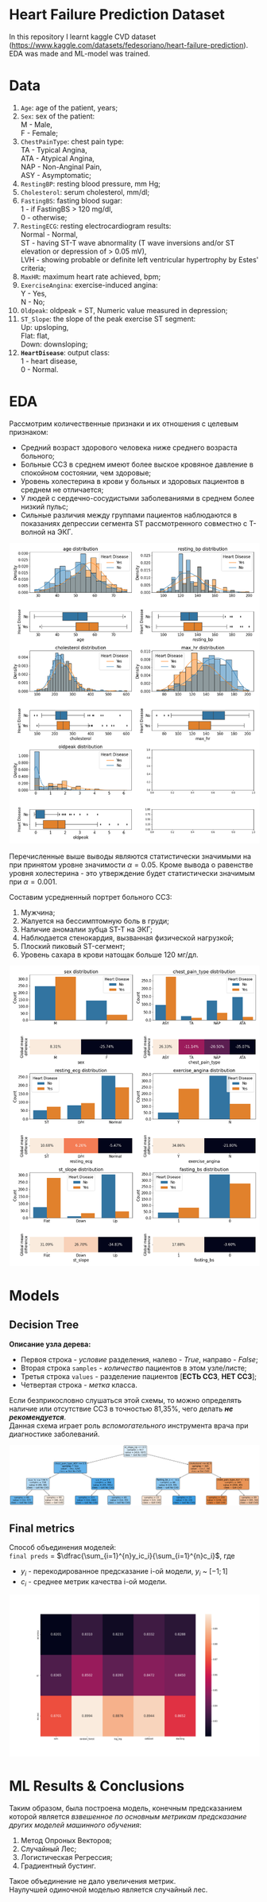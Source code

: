 # Heart Failure Prediction Dataset
  
In this repository I learnt kaggle CVD dataset (https://www.kaggle.com/datasets/fedesoriano/heart-failure-prediction).  
EDA was made and ML-model was trained.  

# Data
  
1. `Age`: age of the patient, years;  
2. `Sex`: sex of the patient:  
        M - Male,  
        F - Female;  
3. `ChestPainType`: chest pain type:  
        TA - Typical Angina,  
        ATA - Atypical Angina,  
        NAP - Non-Anginal Pain,  
        ASY - Asymptomatic;  
4. `RestingBP`: resting blood pressure, mm Hg;  
5. `Cholesterol`: serum cholesterol, mm/dl;  
6. `FastingBS`: fasting blood sugar:  
        1 - if FastingBS > 120 mg/dl,  
        0 - otherwise;  
7. `RestingECG`: resting electrocardiogram results:  
        Normal - Normal,  
        ST - having ST-T wave abnormality (T wave inversions and/or ST elevation or depression of > 0.05 mV),  
        LVH - showing probable or definite left ventricular hypertrophy by Estes' criteria;  
8. `MaxHR`: maximum heart rate achieved, bpm;  
9. `ExerciseAngina`: exercise-induced angina:  
        Y - Yes,  
        N - No;  
10. `Oldpeak`: oldpeak = ST, Numeric value measured in depression;  
11. `ST_Slope`: the slope of the peak exercise ST segment:  
        Up: upsloping,  
        Flat: flat,  
        Down: downsloping;  
12. **`HeartDisease`**: output class:  
        1 - heart disease,  
        0 - Normal.  

# EDA   
  
Рассмотрим количественные признаки и их отношения с целевым признаком:  
- Средний возраст здорового человека ниже среднего возраста больного;  
- Больные ССЗ в среднем имеют более выское кровяное давление в спокойном состоянии, чем здоровые;  
- Уровень холестерина в крови у больных и здоровых пациентов в среднем не отличается;  
- У людей с сердечно-сосудистыми заболеваниями в среднем более низкий пульс;  
- Сильные различия между группами пациентов наблюдаются в показаниях депрессии сегмента ST рассмотренного совместно с T-волной на ЭКГ.  
  
<img src="Num Cols Distrib.png">  
  
Перечисленные выше выводы являются статистически значимыми на при принятом уровне значимости $\alpha = 0.05$. Кроме вывода о равенстве уровня холестерина - это утверждение будет статистически значимым при $\alpha = 0.001$.
  
Составим усредненный портрет больного ССЗ:  
1. Мужчина;  
2. Жалуется на бессимптомную боль в груди;  
3. Наличие аномалии зубца ST-T на ЭКГ;  
4. Наблюдается стенокардия, вызванная физической нагрузкой;  
5. Плоский пиковый ST-сегмент;  
6. Уровень сахара в крови натощак больше 120 мг/дл.  
   
<img src="Cat Cols Distrib.png">
  
# Models
  
## Decision Tree
  
**Описание узла дерева:**
- Первоя строка - *условие* разделения, налево - *True*, направо - *False*;  
- Вторая строка `samples` - *количество* пациентов в этом узле/листе;  
- Третья строка `values` - разделение пациентов [**ЕСТЬ ССЗ**, **НЕТ ССЗ**];  
- Четвертая строка  - *метка* класса.  
  
Если безприкословно слушаться этой схемы, то можно определять наличие или отсутствие ССЗ в точностью 81,35%, чего делать ***не рекомендуется***.  
Данная схема играет роль *вспомогательного* инструмента врача при диагностике заболеваний.  
  
<img src="Decision Tree.png">
  
## Final metrics

Способ объединения моделей:  
`final preds` = $\dfrac{\sum_{i=1}^{n}y_ic_i}{\sum_{i=1}^{n}c_i}$, где  
  
- $y_i$ - перекодированное предсказание i-ой модели, $y_i$ ~ $[-1; 1]$  
- $c_i$ - среднее метрик качества i-ой модели.
  
<img src="Result Metrics.png">
  
# ML Results & Conclusions
  
Таким образом, была построена модель, конечным предсказанием которой является *взвешенное по основным метрикам предсказание других моделей машинного обучения*:
1) Метод Опроных Векторов;  
2) Случайный Лес;  
3) Логистическая Регрессия;  
4) Градиентный бустинг.  
  
Такое объединение не дало увеличения метрик.  
Наулучшей одиночной моделью является случайный лес.  
